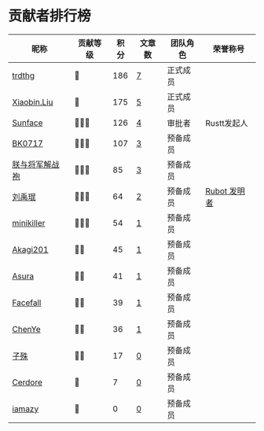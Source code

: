 # 贡献者排行榜
| 昵称 | 贡献等级 | 积分 | 文章数 | 团队角色 | 荣誉称号 |
| --- | --- | --- | --- | --- | --- |
| [trdthg](https://github.com/trdthg) | 💎 | 186 | [7](https://github.com/search?q=repo%3Astudyrs%2FRustt+assignee%3Atrdthg+state%3Aclosed&type=Issues&ref=advsearch) | 正式成员 |  |
| [Xiaobin.Liu](https://github.com/lxbwolf) | 💎 | 175 | [5](https://github.com/search?q=repo%3Astudyrs%2FRustt+assignee%3Alxbwolf+state%3Aclosed&type=Issues&ref=advsearch) | 正式成员 |  |
| [Sunface](https://github.com/sunface) | 🌟🌟🌟 | 126 | [4](https://github.com/search?q=repo%3Astudyrs%2FRustt+assignee%3Asunface+state%3Aclosed&type=Issues&ref=advsearch) | 审批者 | Rustt发起人 |
| [BK0717](https://github.com/hyuuko) | 🌟🌟🌟 | 107 | [3](https://github.com/search?q=repo%3Astudyrs%2FRustt+assignee%3Ahyuuko+state%3Aclosed&type=Issues&ref=advsearch) | 预备成员 |  |
| [朕与将军解战袍](https://github.com/a1393323447) | 🌟🌟🌟 | 85 | [3](https://github.com/search?q=repo%3Astudyrs%2FRustt+assignee%3Aa1393323447+state%3Aclosed&type=Issues&ref=advsearch) | 预备成员 |  |
| [刘禹琨](https://github.com/mrxiaozhuox) | 🌟🌟🌟 | 64 | [2](https://github.com/search?q=repo%3Astudyrs%2FRustt+assignee%3Amrxiaozhuox+state%3Aclosed&type=Issues&ref=advsearch) | 预备成员 | [Rubot 发明者](https://github.com/studyrs/rubot) |
| [minikiller](https://github.com/minikiller) | 🌟🌟🌟 | 54 | [1](https://github.com/search?q=repo%3Astudyrs%2FRustt+assignee%3Aminikiller+state%3Aclosed&type=Issues&ref=advsearch) | 预备成员 |  |
| [Akagi201](https://github.com/Akagi201) | 🌟🌟 | 45 | [1](https://github.com/search?q=repo%3Astudyrs%2FRustt+assignee%3AAkagi201+state%3Aclosed&type=Issues&ref=advsearch) | 预备成员 |  |
| [Asura](https://github.com/asur4s) | 🌟🌟 | 41 | [1](https://github.com/search?q=repo%3Astudyrs%2FRustt+assignee%3Aasur4s+state%3Aclosed&type=Issues&ref=advsearch) | 预备成员 |  |
| [Facefall](https://github.com/Facefall) | 🌟🌟 | 39 | [1](https://github.com/search?q=repo%3Astudyrs%2FRustt+assignee%3AFacefall+state%3Aclosed&type=Issues&ref=advsearch) | 预备成员 |  |
| [ChenYe](https://github.com/Ch3nYe) | 🌟🌟 | 36 | [1](https://github.com/search?q=repo%3Astudyrs%2FRustt+assignee%3ACh3nYe+state%3Aclosed&type=Issues&ref=advsearch) | 预备成员 |  |
| [子殊](https://github.com/allenli178) | 🌟🌟 | 17 | [0](https://github.com/search?q=repo%3Astudyrs%2FRustt+assignee%3Aallenli178+state%3Aclosed&type=Issues&ref=advsearch) | 预备成员 |  |
| [Cerdore](https://github.com/Cerdore) | 🌟 | 7 | [0](https://github.com/search?q=repo%3Astudyrs%2FRustt+assignee%3ACerdore+state%3Aclosed&type=Issues&ref=advsearch) | 预备成员 |  |
| [iamazy](https://github.com/iamazy) | 🌟 | 0 | [0](https://github.com/search?q=repo%3Astudyrs%2FRustt+assignee%3Aiamazy+state%3Aclosed&type=Issues&ref=advsearch) | 预备成员 |  |

